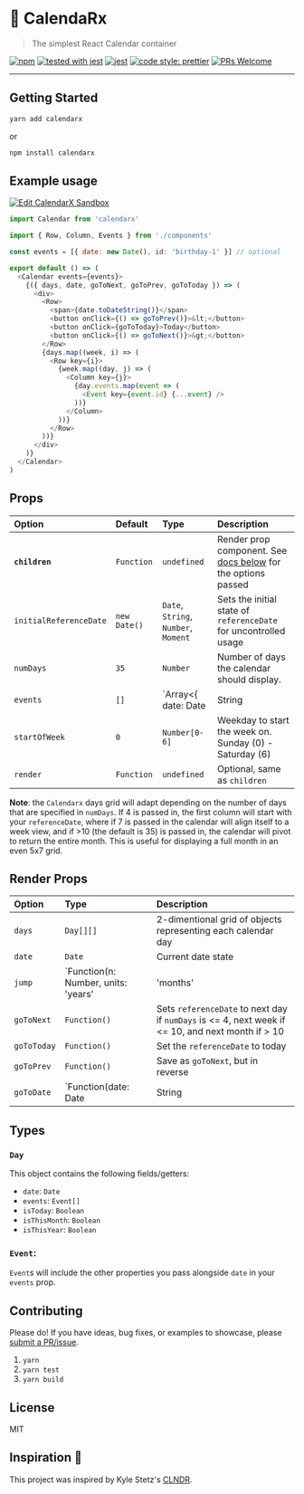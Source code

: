 # 📅 Calenda**Rx**

> The simplest React Calendar container

[![npm](https://img.shields.io/npm/v/calendarx.svg?style=flat)](https://www.npmjs.org/package/calendarx)
[![tested with jest](https://img.shields.io/badge/tested_with-jest-99424f.svg)](https://github.com/facebook/jest) [![jest](https://jestjs.io/img/jest-badge.svg)](https://github.com/facebook/jest)
[![code style: prettier](https://img.shields.io/badge/code_style-prettier-ff69b4.svg?style=flat-square)](https://github.com/prettier/prettier)
[![PRs Welcome](https://img.shields.io/badge/PRs-welcome-brightgreen.svg)](http://makeapullrequest.com)

---

## Getting Started

```sh
yarn add calendarx
```

or

```sh
npm install calendarx
```

## Example usage

[![Edit CalendarX Sandbox](https://codesandbox.io/static/img/play-codesandbox.svg)](https://codesandbox.io/s/q7x1mpy5xj)

```javascript
import Calendar from 'calendarx'

import { Row, Column, Events } from './components'

const events = [{ date: new Date(), id: 'birthday-1' }] // optional

export default () => (
  <Calendar events={events}>
    {({ days, date, goToNext, goToPrev, goToToday }) => (
      <div>
        <Row>
          <span>{date.toDateString()}</span>
          <button onClick={() => goToPrev()}>&lt;</button>
          <button onClick={goToToday}>Today</button>
          <button onClick={() => goToNext()}>&gt;</button>
        </Row>
        {days.map((week, i) => (
          <Row key={i}>
            {week.map((day, j) => (
              <Column key={j}>
                {day.events.map(event => (
                  <Event key={event.id} {...event} />
                ))}
              </Column>
            ))}
          </Row>
        ))}
      </div>
    )}
  </Calendar>
)
```

## Props

| Option                 | Default      | Type                                  | Description                                                                                     |
| :--------------------- | :----------- | :------------------------------------ | :---------------------------------------------------------------------------------------------- |
| **`children`**         | `Function`   | `undefined`                           | Render prop component. See [docs below](#render-props) for the options passed                   |
| `initialReferenceDate` | `new Date()` | `Date`, `String`, `Number`, `Moment`  | Sets the initial state of `referenceDate` for uncontrolled usage                                |
| `numDays`              | `35`         | `Number`                              | Number of days the calendar should display.                                                     |
| `events`               | `[]`         | `Array<{ date: Date|String|Number }>` | Events passed into the calendar. These objects will be injected into the correct array by date. |
| `startOfWeek`          | `0`          | `Number[0-6]`                         | Weekday to start the week on. Sunday (0) - Saturday (6)                                         |
| `render`               | `Function`   | `undefined`                           | Optional, same as `children`                                                                    |

**Note**: the `Calendarx` days grid will adapt depending on the number of days that are specified
in `numDays`. If 4 is passed in, the first column will start with your
`referenceDate`, where if 7 is passed in the calendar will align itself to a
week view, and if >10 (the default is 35) is passed in, the calendar will pivot to return the entire
month. This is useful for displaying a full month in an even 5x7 grid.

## Render Props

| Option      | Type                                                          | Description                                                                                       |
| :---------- | :------------------------------------------------------------ | :------------------------------------------------------------------------------------------------ |
| `days`      | `Day[][]`                                                     | 2-dimentional grid of objects representing each calendar day                                      |
| `date`      | `Date`                                                        | Current date state                                                                                |
| `jump`      | `Function(n: Number, units: 'years'|'months'|'weeks'|'days')` | Function to jump a specific amount of time                                                        |
| `goToNext`  | `Function()`                                                  | Sets `referenceDate` to next day if `numDays` is <= 4, next week if <= 10, and next month if > 10 |
| `goToToday` | `Function()`                                                  | Set the `referenceDate` to today                                                                  |
| `goToPrev`  | `Function()`                                                  | Save as `goToNext`, but in reverse                                                                |
| `goToDate`  | `Function(date: Date|String|Number)`                          | Set `referenceDate` to arbitrary date                                                             |

## Types

### `Day`

This object contains the following fields/getters:

- `date`: `Date`
- `events`: `Event[]`
- `isToday`: `Boolean`
- `isThisMonth`: `Boolean`
- `isThisYear`: `Boolean`

### `Event`:

`Event`s will include the other properties you pass alongside `date` in your `events` prop.

## Contributing

Please do! If you have ideas, bug fixes, or examples to showcase, please [submit a PR/issue](https://github.com/mfix22/calendarx/pulls).

1. `yarn`
2. `yarn test`
3. `yarn build`

## License

MIT

## Inspiration 💫

This project was inspired by Kyle Stetz's [CLNDR](http://kylestetz.github.io/CLNDR/).
